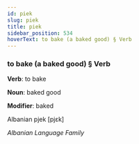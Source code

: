 ```yaml
---
id: piek
slug: piek
title: piek
sidebar_position: 534
hoverText: to bake (a baked good) § Verb
---
```


### to bake (a baked good) § Verb

**Verb**: to bake

**Noun**: baked good

**Modifier**: baked

Albanian pjek [pjɛk]

*Albanian Language Family*